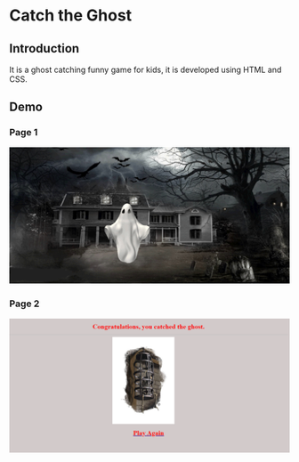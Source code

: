 # Catch the Ghost

## Introduction

It is a ghost catching funny game for kids, it is developed using  HTML and CSS.

## Demo

### Page 1

![DEMO 1](github-readme-content/img-1.png)


### Page 2

![DEMO 2](github-readme-content/img-2.png)
